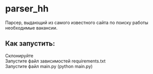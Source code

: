 # parser_hh
Парсер, выдающий из самого известного сайта по поиску работы необходимые вакансии.

## Как запустить:  
Склонируйте  
Запустите файл зависимостей requirements.txt  
Запустите файл main.py (python main.py)
